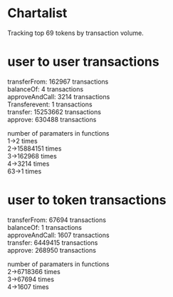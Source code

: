 # Chartalist

Tracking top 69 tokens by transaction volume.


# user to user transactions

 transferFrom: 162967 transactions  
 balanceOf: 4 transactions  
 approveAndCall: 3214 transactions   
 Transferevent: 1 transactions  
 transfer: 15253662 transactions  
 approve: 630488 transactions  

number of paramaters in functions  
1->2 times  
2->15884151 times  
3->162968 times  
4->3214 times  
63->1 times  



# user to token transactions
 

transferFrom: 67694 transactions  
balanceOf: 1 transactions  
approveAndCall: 1607 transactions  
transfer: 6449415 transactions  
approve: 268950 transactions  

number of paramaters in functions   
2->6718366 times  
3->67694 times  
4->1607 times  
